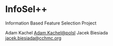 # InfoSel++
 Information Based Feature Selection Project
 
 Adam Kachel <Adam.Kachel@polsl>
 Jacek Biesiada <jacek.biesiada@cchmc.org>